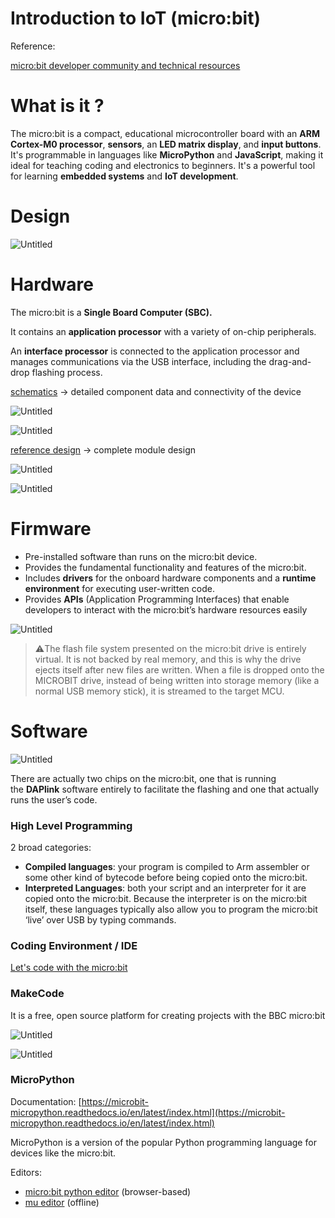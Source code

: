 # Introduction to IoT (micro:bit)

Reference: 

[micro:bit developer community and technical resources](https://tech.microbit.org/)

# What is it ?

The micro:bit is a compact, educational microcontroller board with an **ARM Cortex-M0 processor**, **sensors**, an **LED matrix display**, and **input buttons**. It's programmable in languages like **MicroPython** and **JavaScript**, making it ideal for teaching coding and electronics to beginners. It's a powerful tool for learning **embedded systems** and **IoT development**.

# Design

![Untitled](Introduction%20to%20IoT%20(micro%20bit)%20501c3f957a4646bbb2d7f995039c3c5c/Untitled.png)

# Hardware

The micro:bit is a **********************************Single Board Computer (SBC).**********************************

It contains an **application processor** with a variety of on-chip peripherals.

An **interface processor** is connected to the application processor and manages communications via the USB interface, including the drag-and-drop flashing process.

[schematics](https://tech.microbit.org/hardware/schematic/) → detailed component data and connectivity of the device

![Untitled](Introduction%20to%20IoT%20(micro%20bit)%20501c3f957a4646bbb2d7f995039c3c5c/Untitled%201.png)

![Untitled](Introduction%20to%20IoT%20(micro%20bit)%20501c3f957a4646bbb2d7f995039c3c5c/Untitled%202.png)

[reference design](https://tech.microbit.org/hardware/reference-design) → complete module design

![Untitled](Introduction%20to%20IoT%20(micro%20bit)%20501c3f957a4646bbb2d7f995039c3c5c/Untitled%203.png)

![Untitled](Introduction%20to%20IoT%20(micro%20bit)%20501c3f957a4646bbb2d7f995039c3c5c/Untitled%204.png)

# Firmware

- Pre-installed software than runs on the micro:bit device.
- Provides the fundamental functionality and features of the micro:bit.
- Includes **drivers** for the onboard hardware components and a **runtime environment** for executing user-written code.
- Provides **APIs** (Application Programming Interfaces) that enable developers to interact with the micro:bit’s hardware resources easily

![Untitled](Introduction%20to%20IoT%20(micro%20bit)%20501c3f957a4646bbb2d7f995039c3c5c/Untitled%205.png)

> ⚠️The flash file system presented on the micro:bit drive is entirely virtual. It is not backed by real memory, and this is why the drive ejects itself after new files are written. When a file is dropped onto the MICROBIT drive, instead of being written into storage memory (like a normal USB memory stick), it is streamed to the target MCU.
> 

# Software

![Untitled](Introduction%20to%20IoT%20(micro%20bit)%20501c3f957a4646bbb2d7f995039c3c5c/Untitled%206.png)

There are actually two chips on the micro:bit, one that is running the **DAPlink** software entirely to facilitate the flashing and one that actually runs the user’s code.

### High Level Programming

2 broad categories:

- **Compiled languages**: your program is compiled to Arm assembler or some other kind of bytecode before being copied onto the micro:bit.
- **Interpreted Languages**: both your script and an interpreter for it are copied onto the micro:bit. Because the interpreter is on the micro:bit itself, these languages typically also allow you to program the micro:bit ‘live’ over USB by typing commands.

### Coding Environment / IDE

[Let's code with the micro:bit](http://microbit.org/code)

### MakeCode

It is a free, open source platform for creating projects with the BBC micro:bit

![Untitled](Introduction%20to%20IoT%20(micro%20bit)%20501c3f957a4646bbb2d7f995039c3c5c/Untitled%207.png)

![Untitled](Introduction%20to%20IoT%20(micro%20bit)%20501c3f957a4646bbb2d7f995039c3c5c/Untitled%208.png)

### MicroPython

Documentation: [https://microbit-micropython.readthedocs.io/en/latest/index.html](https://microbit-micropython.readthedocs.io/en/latest/index.html)

MicroPython is a version of the popular Python programming language for devices like the micro:bit.

Editors:

- [micro:bit python editor](https://python.microbit.org/) (browser-based)
- [mu editor](https://codewith.mu/) (offline)